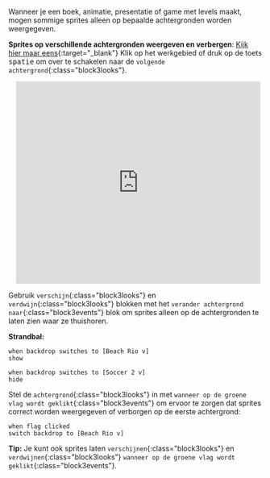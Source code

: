 Wanneer je een boek, animatie, presentatie of game met levels maakt, mogen sommige sprites alleen op bepaalde achtergronden worden weergegeven.

**Sprites op verschillende achtergronden weergeven en verbergen**: [Kijk hier maar eens](https://scratch.mit.edu/projects/499876704/editor){:target="_blank"}
Klik op het werkgebied of druk op de toets <kbd>spatie</kbd> om over te schakelen naar de `volgende achtergrond`{:class="block3looks"}.
<div class="scratch-preview" style="margin-left: 15px;">
  <iframe allowtransparency="true" width="485" height="402" src="https://scratch.mit.edu/projects/embed/499876704/?autostart=false" frameborder="0"></iframe>
</div>

Gebruik `verschijn`{:class="block3looks"} en `verdwijn`{:class="block3looks"} blokken met het `verander achtergrond naar`{:class="block3events"} blok om sprites alleen op de achtergronden te laten zien waar ze thuishoren.

**Strandbal:**
```blocks3
when backdrop switches to [Beach Rio v]
show

when backdrop switches to [Soccer 2 v]
hide
```

Stel de `achtergrond`{:class="block3looks"} in met `wanneer op de groene vlag wordt geklikt`{:class="block3events"} om ervoor te zorgen dat sprites correct worden weergegeven of verborgen op de eerste achtergrond:

```blocks3
when flag clicked
switch backdrop to [Beach Rio v]
```

**Tip:** Je kunt ook sprites laten `verschijnen`{:class="block3looks"} en `verdwijnen`{:class="block3looks"} `wanneer op de groene vlag wordt geklikt`{:class="block3events"}.
